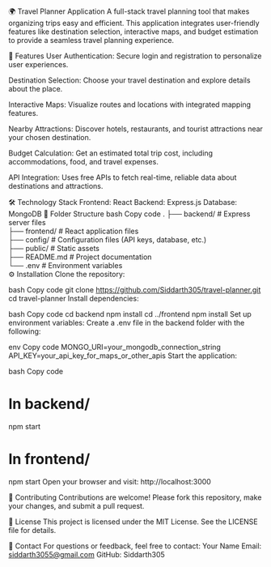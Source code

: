 🌍 Travel Planner Application
A full-stack travel planning tool that makes organizing trips easy and efficient. This application integrates user-friendly features like destination selection, interactive maps, and budget estimation to provide a seamless travel planning experience.

🚀 Features
User Authentication:
Secure login and registration to personalize user experiences.

Destination Selection:
Choose your travel destination and explore details about the place.

Interactive Maps:
Visualize routes and locations with integrated mapping features.

Nearby Attractions:
Discover hotels, restaurants, and tourist attractions near your chosen destination.

Budget Calculation:
Get an estimated total trip cost, including accommodations, food, and travel expenses.

API Integration:
Uses free APIs to fetch real-time, reliable data about destinations and attractions.

🛠️ Technology Stack
Frontend: React
Backend: Express.js
Database: MongoDB
📂 Folder Structure
bash
Copy code
.
├── backend/        # Express server files  
├── frontend/       # React application files  
├── config/         # Configuration files (API keys, database, etc.)  
├── public/         # Static assets  
├── README.md       # Project documentation  
└── .env            # Environment variables  
⚙️ Installation
Clone the repository:

bash
Copy code
git clone https://github.com/Siddarth305/travel-planner.git
cd travel-planner
Install dependencies:

bash
Copy code
cd backend
npm install
cd ../frontend
npm install
Set up environment variables:
Create a .env file in the backend folder with the following:

env
Copy code
MONGO_URI=your_mongodb_connection_string  
API_KEY=your_api_key_for_maps_or_other_apis
Start the application:

bash
Copy code
# In backend/
npm start

# In frontend/
npm start
Open your browser and visit:
http://localhost:3000

🌟 Contributing
Contributions are welcome! Please fork this repository, make your changes, and submit a pull request.

📄 License
This project is licensed under the MIT License. See the LICENSE file for details.

📧 Contact
For questions or feedback, feel free to contact:
Your Name
Email: siddarth3055@gmail.com
GitHub: Siddarth305

